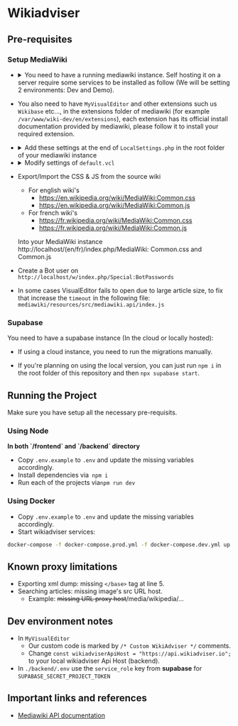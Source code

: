 # Wikiadviser

## Pre-requisites

### Setup MediaWiki

- <details>
   <summary>You need to have a running mediawiki instance. Self hosting it on a server require some services to be installed as follow (We will be setting 2 environments: Dev and Demo).</summary>
   
    - Install Caddy
    - Install Apache2
    - Install PHP, PHP mmodule and additional PHP packages required by MediaWiki ```apt install php libapache2-mod-php php-mbstring php-mysql php-xml```
    - If you are willing to use local database, install one of these supported DataBase systems: `MariaDB`, `PostgreSQL`, `SQLite` or `MySQL`, it's recommended to use managed Database for better security and performance.
    - Don't forget to start all the services above!
    - Configure your databases (you need to create separate databases as many as your wiki instances): 
   
    - Login ```sudo mariadb -u root```: 
      
    ``` 
      CREATE DATABASE my_wiki;
      CREATE USER 'wikiuser'@'localhost' IDENTIFIED BY 'password';
      GRANT ALL PRIVILEGES ON my_wiki.* TO 'wikiuser'@'localhost' WITH GRANT OPTION;
    ```
   
    - Configure Apache2 to listen on port 8080 for demo instance, 8081 for dev instance by adding the following lines to ```/etc/apache2/ports.conf``` : 

    ```
      Listen 127.0.0.1:8080
      Listen 127.0.0.1:8081
    ```

    - Next, create two folders wiki-dev and wiki-demo under ```/var/www``` and add new sites configuration file under ```/etc/apache2/sites-available/wiki-dev.conf```

    ```
    <VirtualHost *:8081>
	         ServerAdmin webmaster@localhost
	         DocumentRoot /var/www/wiki-dev
                 <Directory /var/www/wiki-dev>
                          Options FollowSymLinks
                          AllowOverride All
                          Require all granted
                 </Directory>
                 ErrorLog ${APACHE_LOG_DIR}/error.dev.log
	         CustomLog ${APACHE_LOG_DIR}/access.dev.log combined
    </VirtualHost>
    ```

    - ```/etc/apache2/sites-available/wiki-demo.conf```

    ```
    <VirtualHost *:8080>
	         ServerAdmin webmaster@localhost
	         DocumentRoot /var/www/wiki-demo
                 <Directory /var/www/wiki-demo>
                          Options FollowSymLinks
                          AllowOverride All
                          Require all granted
                 </Directory>
                 ErrorLog ${APACHE_LOG_DIR}/error.demo.log
	         CustomLog ${APACHE_LOG_DIR}/access.demo.log combined
    </VirtualHost>
    ```
    - Run the following commands: ```a2ensite wiki-dev.conf``` ```a2ensite wiki-demo.conf```
    - Restart Apache2 service !
    - Install MediaWiki from the [official download page](https://www.mediawiki.org/wiki/Download)
    - Extract the file in the following paths ```/var/www/wiki-dev``` and ```/var/www/wiki-demo``` 
    - Rename the mediawiki folder to ```en``` and ```fr``` inside both wiki-demo and wiki-dev (if you need another wiki with different language do the same previous steps within the same folders)
    - Setup Caddy by editing ```/etc/caddy/Caddyfile```:
      
      
    ```
    https://wiki-dev.wikiadviser.io {
            log {
              output file /var/log/caddy/access-dev.log {
                  roll_size 10MiB
                  roll_keep 10
                  roll_keep_for 24h
              }
            }
            rewrite /robots.txt ./robots.txt # Disable search engine indexing
            reverse_proxy localhost:8081
     }
     #### for Demo/Prod
     https://wiki-demo.wikiadviser.io {
            log {
              output file /var/log/caddy/access-demo.log {
                  roll_size 10MiB
                  roll_keep 10
                  roll_keep_for 24h
              }
            }
    
    	   	  @publicip {
              not client_ip private_ranges
              not client_ip WIKI_ADVISER_BACKEND_IP
            }
            forward_auth @publicip https://api.wikiadviser.io {
              header_up Host {upstream_hostport}
              header_up X-Real-IP {remote_host}
              uri /authenticate
              copy_headers X-User X-Client-IP X-Forwarded-Uri
            }
            
            rewrite /robots.txt ./robots.txt # Disable search engine indexing
            reverse_proxy localhost:8080
    }
    
    ```
    - Add <code>robots.txt</code> to <code>/etc/caddy</code>, will be called in the above Caddyfile.
   
   ```
     User-agent: *
     Disallow: /
   ```
   
    - Retsart Caddy service !
    - Open your mediawiki url, first setup will generate you a LocalSettings.php file, add it to the root of your mediawiki installation directory.
    </details>


- You also need to have `MyVisualEditor` and other extensions such us `Wikibase` etc..., in the extensions folder of mediawiki (for example ```/var/www/wiki-dev/en/extensions```), each extension has its official install documentation provided by mediawiki, please follow it to install your required extension.

- <details>
    <summary>Add these settings at the end of <code>LocalSettings.php</code> in the root folder of your mediawiki instance</summary>

  ```
  $wgDefaultSkin = "vector-2022";
  wfLoadExtension( 'MyVisualEditor' );
  $wgDefaultRobotPolicy = 'noindex,nofollow'; // To avoid indexing the wiki by search engines.
  wfLoadExtension( 'UniversalLanguageSelector' );
    
  /* Templates & Modules */
  // https://www.mediawiki.org/wiki/Manual:Importing_Wikipedia_infoboxes_tutorial
  // https://www.mediawiki.org/wiki/Help:Templates
    
  wfLoadExtension( 'ParserFunctions' );
  $wgPFEnableStringFunctions = true;
    
  wfLoadExtension( 'Scribunto' );
  $wgScribuntoDefaultEngine = 'luastandalone';
  $wgScribuntoEngineConf['luastandalone']['cpuLimit'] = 60; // 1 minute
  $wgScribuntoEngineConf['luastandalone']['memoryLimit'] = 838860800; // 800M
  $wgMemoryLimit = '800M';
  $wgMaxShellFileSize = 838860800; // 800M
  $wgMaxShellTime = 10 * 60 * 1000; // 10 minutes
    
  wfLoadExtension( 'TemplateStyles' );
  wfLoadExtension( 'InputBox' );
  wfLoadExtension( 'TemplateData' );
  wfLoadExtension( 'SyntaxHighlight_GeSHi' );
    
  $wgUseInstantCommons = true;
    
  wfLoadExtension( 'Cite' );
  wfLoadExtension( 'PageForms' );
    
  /* Mediawiki Performance tuning */
  // https://www.mediawiki.org/wiki/Manual:Performance_tuning
  // https://www.mediawiki.org/wiki/User:Ilmari_Karonen/Performance_tuning
    
  // Cache & Lifetime (2 years)
  $wgMainCacheType = CACHE_ACCEL;
  $wgMessageCacheType = CACHE_ACCEL;
  $wgParserCacheType = CACHE_DB;
    
  $wgParserCacheExpireTime = 63072000;
  $wgRevisionCacheExpiry = 63072000;
  $wgResourceLoaderMaxage = [
  'versioned' => 63072000,
  'unversioned' => 63072000
  ];
    
  wfLoadExtension( 'WikibaseRepository', "$IP/extensions/Wikibase/extension-repo.json" );
  require_once "$IP/extensions/Wikibase/repo/ExampleSettings.php";
     
  wfLoadExtension( 'WikibaseClient', "$IP/extensions/Wikibase/extension-client.json" );
  require_once "$IP/extensions/Wikibase/client/ExampleSettings.php";
  
  $wgWBRepoSettings['allowEntityImport'] = true;
  
  $wgShowExceptionDetails = true;
  $wgExternalLinkTarget = '_blank';
  ```
  - Rename the composer.local.json-sample file in the root of MediaWiki install directory (en/fr) to composer.local.json, [for more info check](https://www.mediawiki.org/wiki/Wikibase/Installation).
  - If composer.lock exists delete it and run ```composer install --no-dev```
  - Finally, run the following maintenance scripts:
    
    ```
    php maintenance/run.php ./maintenance/update.php
    php maintenance/run.php ./extensions/Wikibase/lib/maintenance/populateSitesTable.php
    php maintenance/run.php ./extensions/Wikibase/repo/maintenance/rebuildItemsPerSite.php
    php maintenance/run.php ./maintenance/populateInterwiki.php
    ```

  </details>

- <details>
    <summary>Modify settings of <code>default.vcl</code></summary>

  ```
    .first_byte_timeout = 600s;
  ```

  </details>

- Export/Import the CSS & JS from the source wiki
  - For english wiki's
    - https://en.wikipedia.org/wiki/MediaWiki:Common.css
    - https://en.wikipedia.org/wiki/MediaWiki:Common.js
  - For french wiki's
    - https://fr.wikipedia.org/wiki/MediaWiki:Common.css
    - https://fr.wikipedia.org/wiki/MediaWiki:Common.js

  Into your MediaWiki instance http://localhost/(en/fr)/index.php/MediaWiki: Common.css and Common.js

- Create a Bot user on ```http://localhost/w/index.php/Special:BotPasswords```
- In some cases VisualEditor fails to open due to large article size, to fix that increase the ```timeout``` in the following file: ```mediawiki/resources/src/mediawiki.api/index.js```

### Supabase

You need to have a supabase instance (In the cloud or locally hosted):

- If using a cloud instance, you need to run the migrations manually.

* If you're planning on using the local version, you can just run `npm i` in the root folder of this repository and then `npx supabase start`.

## Running the Project

Make sure you have setup all the necessary pre-requisits.

### Using Node

<b>
In both `/frontend` and `/backend` directory
</b>

- Copy `.env.example` to `.env` and update the missing variables accordingly.
- Install dependencies via` npm i`
- Run each of the projects via`npm run dev`

### Using Docker

- Copy `.env.example` to `.env` and update the missing variables accordingly.
- Start wikiadviser services:

```sh
docker-compose -f docker-compose.prod.yml -f docker-compose.dev.yml up --build --force-recreate -d
```

## Known proxy limitations

- Exporting xml dump: missing `</base>` tag at line 5.
- Searching articles: missing image's src URL host.
  - Example: ~~missing URL proxy host~~/media/wikipedia/...

## Dev environment notes

- In `MyVisualEditor`
  - Our custom code is marked by `/* Custom WikiAdviser */` comments.
  - Change `const wikiadviserApiHost = "https://api.wikiadviser.io";` to your local wikiadviser Api Host (backend).
- In `./backend/.env` use the `service_role` key from <b>supabase</b> for `SUPABASE_SECRET_PROJECT_TOKEN`

## Important links and references

- [Mediawiki API documentation](https://www.mediawiki.org/wiki/API:Main_page)
